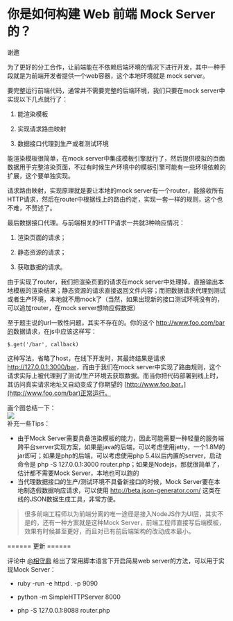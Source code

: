 # 你是如何构建 Web 前端 Mock Server 的？

谢邀  

为了更好的分工合作，让前端能在不依赖后端环境的情况下进行开发，其中一种手段就是为前端开发者提供一个web容器，这个本地环境就是 mock server。  

要完整运行前端代码，通常并不需要完整的后端环境，我们只要在mock server中实现以下几点就行了：  

1.  能渲染模板  

2.  实现请求路由映射  

3.  数据接口代理到生产或者测试环境

能渲染模板很简单，在mock server中集成模板引擎就行了，然后提供模拟的页面数据用于完整渲染页面，不过有时候生产环境中的模板引擎可能有一些环境依赖的扩展，这个要单独实现。  

请求路由映射，实现原理就是要让本地的mock server有一个router，能接收所有HTTP请求，然后在router中根据线上的路由约定，实现一套一样的规则，这个也不难，不赘述了。  

最后数据接口代理。与前端相关的HTTP请求一共就3种响应情况：  

1.  渲染页面的请求；  

2.  静态资源的请求；  

3.  获取数据的请求。  

由于实现了router，我们把渲染页面的请求在mock server中处理掉，直接输出本地模板的渲染结果；静态资源的请求直接返回文件内容；而把数据请求代理到测试或者生产环境，本地就不用mock了（当然，如果出现新的接口测试环境没有的，可以追加router，在mock server想响应假数据）  

至于题主说的url一致性问题，其实不存在的。你的这个 [http://www.foo.com/bar 的](http://www.foo.com/bar)数据请求，在js中应该这样写：  

<div>

    $.get('/bar', callback)

</div>

这种写法，省略了host，在线下开发时，其最终结果是请求 [<span>http://</span><span>127.0.0.1:3000/bar</span><span></span>](http://127.0.0.1:3000/bar)，而由于我们在mock server中实现了路由规则，这个请求实际上被代理到了测试/生产环境去获取数据。而当你把代码部署到线上时，其访问真实请求地址又自动变成了你期望的 [http://www.foo.bar，](http://www.foo.com/bar)正常运行。  

画个图总结一下：  
![](https://pic4.zhimg.com/dabc8dd12b7b238e9d3fad9f65e974bf_b.png)  
补充一些Tips：  

*   由于Mock Server需要具备渲染模板的能力，因此可能需要一种轻量的服务端跨平台server实现方案，如果是java的后端，可以考虑使用jetty，一个1.8M的jar即可；如果是php的后端，可以考虑使用php 5.4以后内置的server，启动命令是 php -S 127.0.0.1:3000 router.php；如果是Nodejs，那就很简单了，估计都不需要Mock Server，本地也可以跑的
*   当代理数据接口的生产/测试环境不具备新接口的时候，Mock Server要在本地制造假数据响应请求，可以使用 [<span>http://</span><span>beta.json-generator.com</span><span>/</span><span></span>](http://beta.json-generator.com/) 这类在线的JSON数据生成工具，非常方便。

> 很多前端工程师以为前端分离的唯一途径是接入NodeJS作为UI层，其实不是的，还有一种方案就是这种Mock Server，前端工程师直接写后端模板，效果有时候甚至更好，而且对已有前后端架构的改动成本最小。

====== 更新 ======  

评论中 [@相守鼎](//www.zhihu.com/people/b0b04064d91856337ce4fb78721cb8dd) 给出了常用脚本语言下开启简易web server的方法，可以用于实现Mock Server：  

*   ruby -run -e httpd . -p 9090

*   python -m SimpleHTTPServer 8000

*   php -S 127.0.0.1:8088 router.php